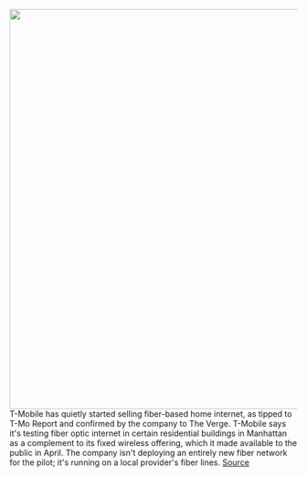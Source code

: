 <img src='https://cdn.vox-cdn.com/thumbor/VW-4J1g1EZO3C4cclawXLchFvnA=/0x0:2040x1360/1200x800/filters:focal(857x517:1183x843)/cdn.vox-cdn.com/uploads/chorus_image/image/69707787/acastro_191108_1777_t-mobile_0002.0.0.jpg' width='700px' /><br/>
T-Mobile has quietly started selling fiber-based home internet, as tipped to T-Mo Report and confirmed by the company to The Verge. T-Mobile says it's testing fiber optic internet in certain residential buildings in Manhattan as a complement to its fixed wireless offering, which it made available to the public in April. The company isn't deploying an entirely new fiber network for the pilot; it's running on a local provider's fiber lines.
<a href='https://www.theverge.com/2021/8/10/22619132/t-mobile-fiber-optic-home-internet-pilot-program'> Source <a/>